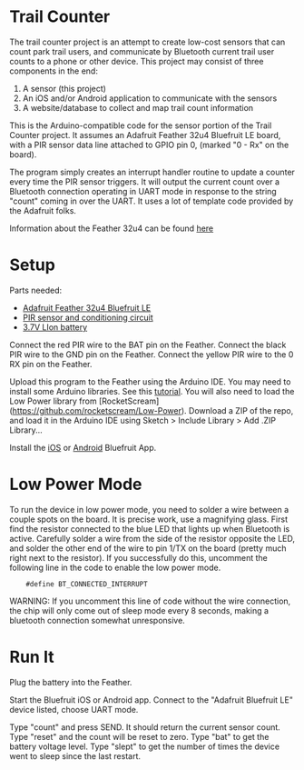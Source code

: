 Trail Counter
=============

The trail counter project is an attempt to create low-cost sensors that can count park trail users, and communicate by Bluetooth current trail user counts to a phone or other device. This project may consist of three components in the end:

1. A sensor (this project)
2. An iOS and/or Android application to communicate with the sensors
3. A website/database to collect and map trail count information

This is the Arduino-compatible code for the sensor portion of the Trail Counter project. It assumes an Adafruit Feather 32u4 Bluefruit LE board, with a PIR sensor data line attached to GPIO pin 0, (marked "0 - Rx" on the board).

The program simply creates an interrupt handler routine to update a counter every time the PIR sensor triggers. It will output the current count over a Bluetooth connection operating in UART mode in response to the string "count" coming in over the UART. It uses a lot of template code provided by the Adafruit folks.

Information about the Feather 32u4 can be found [here](https://learn.adafruit.com/adafruit-feather-32u4-bluefruit-le/overview)

Setup
=====

Parts needed:

* [Adafruit Feather 32u4 Bluefruit LE](https://www.adafruit.com/product/2829)
* [PIR sensor and conditioning circuit](https://www.adafruit.com/product/189)
* [3.7V LIon battery](https://www.adafruit.com/product/2750)

Connect the red PIR wire to the BAT pin on the Feather.
Connect the black PIR wire to the GND pin on the Feather.
Connect the yellow PIR wire to the 0 RX pin on the Feather.

Upload this program to the Feather using the Arduino IDE. You may need to install some Arduino libraries. See this [tutorial](https://learn.adafruit.com/adafruit-feather-32u4-bluefruit-le). You will also need to load the Low Power library from [RocketScream] (https://github.com/rocketscream/Low-Power). Download a ZIP of the repo, and load it in the Arduino IDE using Sketch > Include Library > Add .ZIP Library... 

Install the [iOS](https://learn.adafruit.com/bluefruit-le-connect-for-ios) or [Android](https://play.google.com/store/apps/details?id=com.adafruit.bluefruit.le.connect&hl=en) Bluefruit App.

Low Power Mode
==============
To run the device in low power mode, you need to solder a wire between a couple spots on the board. It is precise work, use a magnifying glass. First find the resistor connected to the blue LED that lights up when Bluetooth is active. Carefully solder a wire from the side of the resistor opposite the LED, and solder the other end of the wire to pin 1/TX on the board (pretty much right next to the resistor). If you successfully do this, uncomment the following line in the code to enable the low power mode. 

`    #define BT_CONNECTED_INTERRUPT`

WARNING: If you uncomment this line of code without the wire connection, the chip will only come out of sleep mode every 8 seconds, making a bluetooth connection somewhat unresponsive.


Run It
======

Plug the battery into the Feather.

Start the Bluefruit iOS or Android app. Connect to the "Adafruit Bluefruit LE" device listed, choose UART mode.

Type "count" and press SEND. It should return the current sensor count. 
Type "reset" and the count will be reset to zero.
Type "bat" to get the battery voltage level.
Type "slept" to get the number of times the device went to sleep since the last restart.
